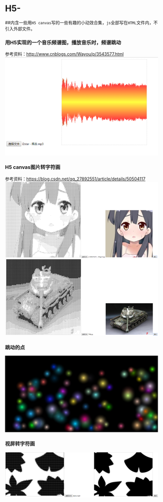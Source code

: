 # H5-
##内含一些用`H5 canvas`写的一些有趣的小动效合集，`js`全部写在`HTML`文件内，不引入外部文件。

### 用H5实现的一个音乐频谱图，播放音乐时，频谱跳动  
参考资料：http://www.cnblogs.com/Wayou/p/3543577.html
![音波图](https://github.com/a453826252/H5-/blob/master/result_display/音波图.png)

### H5 canvas图片转字符画  
参考资料：https://blog.csdn.net/qq_27892551/article/details/50504117  
![图片转字符画1](https://github.com/a453826252/H5-/blob/master/result_display/图片转字符画1.png)
![图片转字符画2](https://github.com/a453826252/H5-/blob/master/result_display/图片转字符画2.png)

### 跳动的点  
![跳动的点](https://github.com/a453826252/H5-/blob/master/result_display/跳动的点.png)

### 视屏转字符画  
![视屏转字符画](https://github.com/a453826252/H5-/blob/master/result_display/视屏转字符画.png)